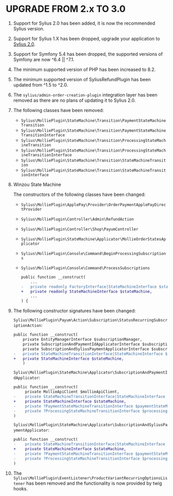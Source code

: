 # UPGRADE FROM 2.x TO 3.0

1. Support for Sylius 2.0 has been added, it is now the recommended Sylius version.

1. Support for Sylius 1.X has been dropped, upgrade your application to [Sylius 2.0](https://github.com/Sylius/Sylius/blob/2.0/UPGRADE-2.0.md).

1. Support for Symfony 5.4 has been dropped, the supported versions of Symfony are now ^6.4 || ^7.1.

1. The minimum supported version of PHP has been increased to 8.2.

1. The minimum supported version of SyliusRefundPlugin has been updated from ^1.5 to ^2.0.

1. The `sylius/admin-order-creation-plugin` integration layer has been removed as there are no plans of updating it to Sylius 2.0.

1. The following classes have been removed:

    - `Sylius\MolliePlugin\StateMachine\Transition\PaymentStateMachineTransition`
    - `Sylius\MolliePlugin\StateMachine\Transition\PaymentStateMachineTransitionInterface`
    - `Sylius\MolliePlugin\StateMachine\Transition\ProcessingStateMachineTransition`
    - `Sylius\MolliePlugin\StateMachine\Transition\ProcessingStateMachineTransitionInterface`
    - `Sylius\MolliePlugin\StateMachine\Transition\StateMachineTransition`
    - `Sylius\MolliePlugin\StateMachine\Transition\StateMachineTransitionInterface`

1. Winzou State Machine

   The constructors of the following classes have been changed:

    - `Sylius\MolliePlugin\ApplePay\Provider\OrderPaymentApplePayDirectProvider`
    - `Sylius\MolliePlugin\Controller\Admin\RefundAction`
    - `Sylius\MolliePlugin\Controller\Shop\PayumController`
    - `Sylius\MolliePlugin\StateMachine\Applicator\MollieOrderStatesApplicator`
    - `Sylius\MolliePlugin\Console\Command\BeginProcessingSubscriptions`
    - `Sylius\MolliePlugin\Console\Command\ProcessSubscriptions`

       ```diff
       public function __construct(
           ...
       -   private readonly FactoryInterface|StateMachineInterface $stateMachineFactory,
       +   private readonly StateMachineInterface $stateMachine,
           ...
       ) {
       ```

1. The following constructor signatures have been changed:

   `Sylius\MolliePlugin\Payum\Action\Subscription\StatusRecurringSubscriptionAction`:
   ```diff
   public function __construct(
       private EntityManagerInterface $subscriptionManager,
       private SubscriptionAndPaymentIdApplicatorInterface $subscriptionAndPaymentIdApplicator,
       private SubscriptionAndSyliusPaymentApplicatorInterface $subscriptionAndSyliusPaymentApplicator,
   -   private StateMachineTransitionInterface|StateMachineInterface $stateMachineTransition,
   +   private StateMachineInterface $stateMachine,
       )
   ```

   `Sylius\MolliePlugin\StateMachine\Applicator\SubscriptionAndPaymentIdApplicator`:
   ```diff
   public function __construct(
        private MollieApiClient $mollieApiClient,
   -    private StateMachineTransitionInterface|StateMachineInterface $stateMachineTransition,
   +    private StateMachineInterface $stateMachine,
   -    private ?PaymentStateMachineTransitionInterface $paymentStateMachineTransition = null,
   -    private ?ProcessingStateMachineTransitionInterface $processingStateMachineTransition = null,
   )
   ```

   `Sylius\MolliePlugin\StateMachine\Applicator\SubscriptionAndSyliusPaymentApplicator`:
   ```diff
   public function __construct(
   -    private StateMachineTransitionInterface|StateMachineInterface $stateMachineTransition,
   +    private StateMachineInterface $stateMachine,
   -    private ?PaymentStateMachineTransitionInterface $paymentStateMachineTransition = null,
   -    private ?ProcessingStateMachineTransitionInterface $processingStateMachineTransition = null,
   )
   ```

1. The `Sylius\MolliePlugin\EventListener\ProductVariantRecurringOptionsListener` has been removed and the functionality is now provided by twig hooks.
